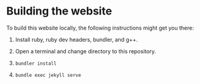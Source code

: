 
Building the website
====================

To build this website locally, the following instructions
might get you there:

1. Install ruby, ruby dev headers, bundler, and g++.

2. Open a terminal and change directory to this repository.

3. `bundler install`

4. `bundle exec jekyll serve`


